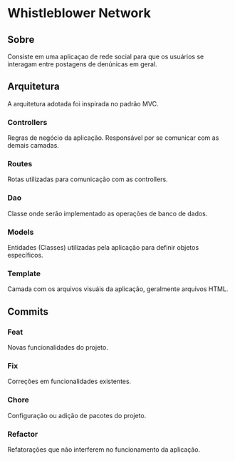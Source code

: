 # Whistleblower Network

## Sobre
Consiste em uma aplicaçao de rede social para que os usuários se interagam entre postagens de denúnicas em geral.

## Arquitetura
A arquitetura adotada foi inspirada no padrão MVC.

### Controllers
Regras de negócio da aplicação. Responsável por se comunicar com as demais camadas.
### Routes
Rotas utilizadas para comunicação com as controllers.
### Dao
Classe onde serão implementado as operações de banco de dados.
### Models
Entidades (Classes) utilizadas pela aplicação para definir objetos específicos.
### Template
Camada com os arquivos visuáis da aplicação, geralmente arquivos HTML.

## Commits
### Feat
Novas funcionalidades do projeto.
### Fix
Correções em funcionalidades existentes.
### Chore
Configuração ou adição de pacotes do projeto.
### Refactor
Refatorações que não interferem no funcionamento da aplicação.
